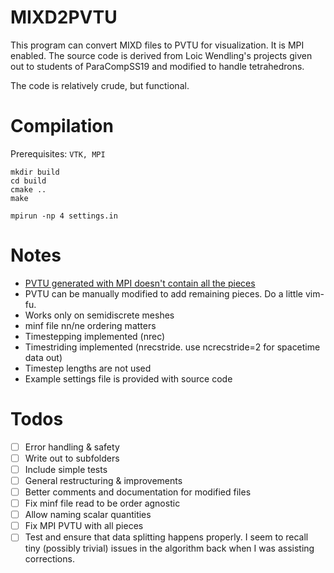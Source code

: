 # MIXD2PVTU

This program can convert MIXD files to PVTU for visualization. It is MPI enabled. The source code is derived from Loic Wendling's projects given out to students of ParaCompSS19 and modified to handle tetrahedrons. 

The code is relatively crude, but functional. 

# Compilation 

Prerequisites: `VTK, MPI`

```
mkdir build
cd build
cmake ..
make
```

`mpirun -np 4 settings.in`

# Notes
- [PVTU generated with MPI doesn't contain all the pieces](https://github.com/libMesh/libmesh/issues/1179)
- PVTU can be manually modified to add remaining pieces. Do a little vim-fu.
- Works only on semidiscrete meshes
- minf file nn/ne ordering matters 
- Timestepping implemented (nrec)
- Timestriding implemented (nrecstride. use ncrecstride=2 for spacetime data out) 
- Timestep lengths are not used 
- Example settings file is provided with source code

# Todos
- [ ] Error handling & safety
- [ ] Write out to subfolders
- [ ] Include simple tests
- [ ] General restructuring & improvements
- [ ] Better comments and documentation for modified files
- [ ] Fix minf file read to be order agnostic
- [ ] Allow naming scalar quantities
- [ ] Fix MPI PVTU with all pieces
- [ ] Test and ensure that data splitting happens properly. I seem to recall tiny (possibly trivial) issues in the algorithm back when I was assisting corrections.
